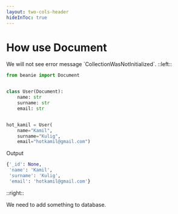 ```yaml
---
layout: two-cols-header
hideInToc: true
---
```


# How use Document 

<v-clicks>
We will not see error message `CollectionWasNotInitialized`.

</v-clicks>
::left::

<v-clicks>


```python 
from beanie import Document


class User(Document):
    name: str
    surname: str
    email: str
```

```python 

hot_kamil = User(
    name="Kamil",
    surname="Kulig",
    email="hotkamil@gmail.com")
```

Output 


```python
{'_id': None,
 'name': 'Kamil',
 'surname': 'Kulig',
 'email': 'hotkamil@gmail.com'}
```
</v-clicks>

::right::

<v-clicks>





We need to add something to database.

</v-clicks>

